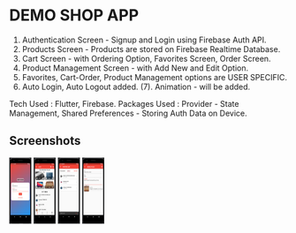 # DEMO SHOP APP

1. Authentication Screen - Signup and Login using Firebase Auth API. 
2. Products Screen - Products are stored on Firebase Realtime Database.
3. Cart Screen - with Ordering Option, Favorites Screen, Order Screen.
4. Product Management Screen - with Add New and Edit Option.
5. Favorites, Cart-Order, Product Management options are USER SPECIFIC.
6. Auto Login, Auto Logout added.
(7). Animation - will be added.

Tech Used : Flutter, Firebase.
Packages Used : Provider - State Management, 
                Shared Preferences - Storing Auth Data on Device.

## Screenshots
<img alt="Login Page" height="120" src="screenshots/LoginPage.png" width="40"/>
<img alt="Home Page" height="120" src="screenshots/HomePage.png" width="40"/>
<img alt="Shopping Cart" height="120" src="screenshots/ShoppingCartView.png" width="40"/>
<img alt="Add New Products" height="120" src="screenshots/AddForm.png" width="40"/>